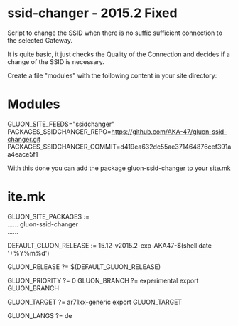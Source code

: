 ssid-changer - 2015.2 Fixed
============

Script to change the SSID when there is no suffic sufficient connection to the selected Gateway.

It is quite basic, it just checks the Quality of the Connection and decides if a change of the SSID is necessary.

Create a file "modules" with the following content in your site directory:</a>

# Modules

GLUON_SITE_FEEDS="ssidchanger"<br>
PACKAGES_SSIDCHANGER_REPO=https://github.com/AKA-47/gluon-ssid-changer.git<br>
PACKAGES_SSIDCHANGER_COMMIT=d419ea632dc55ae371464876cef391aa4eace5f1<br>

With this done you can add the package gluon-ssid-changer to your site.mk

# ite.mk

GLUON_SITE_PACKAGES := \
......
	      gluon-ssid-changer \
......

DEFAULT_GLUON_RELEASE := 15.12-v2015.2-exp-AKA47-$(shell date '+%Y%m%d')

GLUON_RELEASE ?= $(DEFAULT_GLUON_RELEASE)

GLUON_PRIORITY ?= 0
GLUON_BRANCH ?= experimental
export GLUON_BRANCH

GLUON_TARGET ?= ar71xx-generic
export GLUON_TARGET

GLUON_LANGS ?= de

